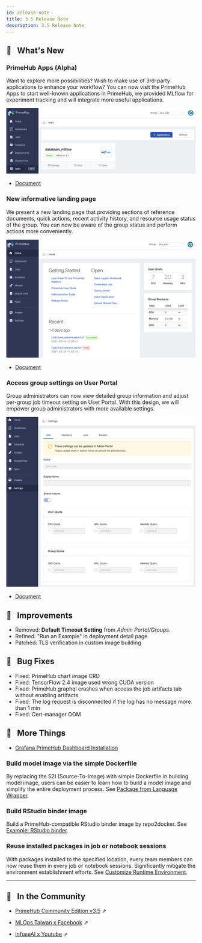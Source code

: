 ```yaml
---
id: release-note
title: 3.5 Release Note
description: 3.5 Release Note
---
```


## 🌟 &NonBreakingSpace; What's New

### PrimeHub Apps (Alpha)

Want to explore more possibilities? Wish to make use of 3rd-party applications to enhance your workflow? You can now visit the PrimeHub Apps to start well-known applications in PrimeHub, we provided MLflow for experiment tracking and will integrate more useful applications.

![](assets/app_overview.png)

+ [Document](primehub-app)


### New informative landing page

We present a new landing page that providing sections of reference documents, quick actions, recent activity history, and resource usage status of the group. You can now be aware of the group status and perform actions more conveniently.

![](assets/v35-landing-user.png)

+ [Document](quickstart/login-portal-user)


### Access group settings on User Portal

Group administrators can now view detailed group information and adjust per-group job timeout setting on User Portal. With this design, we will empower group administrators with more available settings.

![](assets/group_setting_overview.png)

+ [Document](group-setting)

## 🚀 &NonBreakingSpace; Improvements

+ Removed: **Default Timeout Setting** from *Admin Portal/Groups*.
+ Refined: "Run an Example" in deployment detail page
+ Patched: TLS verification in custom image building


## 🧰 &NonBreakingSpace; Bug Fixes

+ Fixed: PrimeHub chart image CRD
+ Fixed: TensorFlow 2.4 image used wrong CUDA version
+ Fixed: PrimeHub graphql crashes when access the job artifacts tab without enabling artifacts
+ Fixed: The log request is disconnected if the log has no message more than 1 min
+ Fixed: Cert-manager OOM


## 💫 &NonBreakingSpace; More Things

+ [Grafana PrimeHub Dashboard Installation](tasks/monitoring)

### Build model image via the simple Dockerfile

By replacing the S2I (Source-To-Image) with simple Dockerfile in building model image, users can be easier to learn how to build a model image and simplify the entire deployment process. See [Package from Language Wrapper](model-deployment-language-wrapper-intro).


### Build RStudio binder image

Build a PrimeHub-compatible RStudio binder image by repo2docker. See [Example: RStudio binder](tasks/repo2docker#example-rstudio-binder).

### Reuse installed packages in job or notebook sessions

With packages installed to the specified location, every team members can now reuse them in every job or notebook sessions. Significantly mitigate the environment establishment efforts. See [Customize Runtime Environment](tasks/customize-job-runtime).

---

## 🎪 &NonBreakingSpace; In the Community

+ [PrimeHub Community Edition v3.5](https://github.com/InfuseAI/primehub/releases) &neArr;

+ [MLOps Taiwan x Facebook](https://www.facebook.com/groups/mlopstw/) &neArr;

+ [InfuseAI x Youtube](https://www.youtube.com/channel/UCbbRUfqKPWfZxZY62Pian-g) &neArr;
